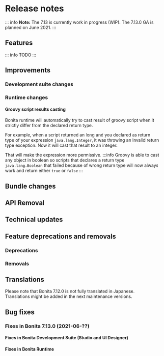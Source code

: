 # Release notes

::: info
**Note:** The 7.13 is currently work in progress (WIP). The 7.13.0 GA is planned on June 2021.
:::

## Features

::: info
TODO
:::

## Improvements

### Development suite changes

### Runtime changes

#### Groovy script results casting

Bonita runtime will automatically try to cast result of groovy script when it strictly differ from the declared return type.

For example, when a script returned an long and you declared as return type of your expression `java.lang.Integer`,
it was throwing an Invalid return type exception. Now it will cast that result to an integer.

That will make the expression more permissive.
:::info
Groovy is able to cast any object in boolean so scripts that declares a return type `java.lang.Boolean` that failed because of wrong return type will now always 
work and return either `true` or `false`
:::

## Bundle changes

## API Removal

## Technical updates

## Feature deprecations and removals

### Deprecations

### Removals
## Translations
Please note that Bonita 7.12.0 is not fully translated in Japanese. 
Translations might be added in the next maintenance versions.

## Bug fixes

### Fixes in Bonita 7.13.0 (2021-06-??)
#### Fixes in Bonita Development Suite (Studio and UI Designer)

#### Fixes in Bonita Runtime
